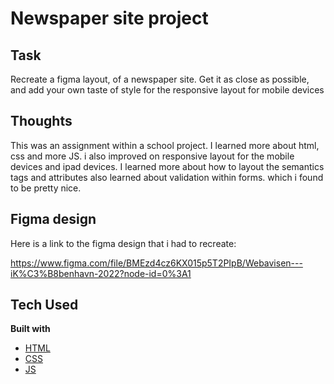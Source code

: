 # Newspaper site project

## Task

Recreate a figma layout, of a newspaper site. Get it as close as possible, and add your own taste of style for the responsive layout for mobile devices

## Thoughts

This was an assignment within a school project. I learned more about html, css and more JS.
i also improved on responsive layout for the mobile devices and ipad devices. I learned more about how to layout the semantics tags and attributes
also learned about validation within forms. which i found to be pretty nice.

## Figma design

Here is a link to the figma design that i had to recreate:

https://www.figma.com/file/BMEzd4cz6KX015p5T2PIpB/Webavisen---iK%C3%B8benhavn-2022?node-id=0%3A1

## Tech Used

<b>Built with</b>

- [HTML](https://developer.mozilla.org/en-US/docs/Web/HTML)
- [CSS](https://developer.mozilla.org/en-US/docs/Web/CSS)
- [JS](https://developer.mozilla.org/en-US/docs/Web/JS)
